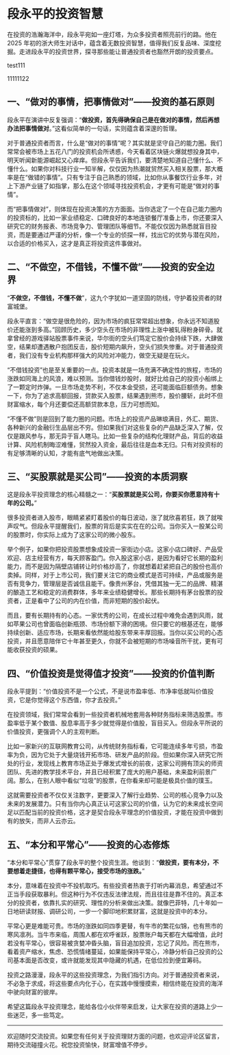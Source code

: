 # 段永平的投资智慧



在投资的浩瀚海洋中，段永平宛如一座灯塔，为众多投资者照亮前行的路。他在 2025 年初的浙大师生对话中，蕴含着无数投资智慧，值得我们反复品味、深度挖掘。走进段永平的投资世界，探寻那些能让普通投资者也豁然开朗的投资要点。

test111

11111122

## 一、“做对的事情，把事情做对”——投资的基石原则

段永平在演讲中反复强调：“**做投资，首先得确保自己是在做对的事情，然后再想办法把事情做对**。”这看似简单的一句话，实则蕴含着深邃的哲理。

对于普通投资者而言，什么是“做对的事情”呢？其实就是坚守自己的能力圈。我们常常会被市场上五花八门的投资机会所诱惑，今天看着区块链火爆就想投身其中，明天听闻新能源崛起又心痒痒。但段永平告诉我们，要清楚地知道自己懂什么、不懂什么。如果你对科技行业一知半解，仅仅因为热潮就贸然买入相关股票，那大概率是在“做错的事情”。只有专注于自己熟悉的领域，比如你从事餐饮行业多年，对上下游产业链了如指掌，那么在这个领域寻找投资机会，才更有可能是“做对的事情”。

而“把事情做对”，则体现在投资决策的方方面面。当你选定了一个在自己能力圈内的投资标的，比如一家业绩稳定、口碑良好的本地连锁餐厅准备上市，你还要深入研究它的财务报表、市场竞争力、管理团队等细节。不能仅仅因为熟悉就盲目投资，而是要通过严谨的分析，像一个专业的侦探一样，找出它的优势与潜在风险，以合适的价格买入，这才是真正将投资这件事做对。

## 二、“不做空，不借钱，不懂不做”——投资的安全边界

“**不做空，不借钱，不懂不做**”，这九个字犹如一道坚固的防线，守护着投资者的财富城堡。

段永平直言：“做空是很危险的，因为市场的疯狂常常超出想象，你永远不知道股价还能涨到多高。”回顾历史，多少空头在市场的非理性上涨中被轧得粉身碎骨。就拿曾经的游戏驿站股票事件来说，华尔街的空头们笃定它股价会持续下跌，大肆做空，结果却遭遇散户抱团反击，股价短期内飙升，空头们损失惨重。对于普通投资者，我们没有专业机构那样强大的风险对冲能力，做空无疑是在玩火。

“不借钱投资”也是至关重要的一点。投资本就是一场充满不确定性的旅程，市场的涨跌如同海上的风浪，难以预测。当你借钱炒股时，就好比给自己的投资小船绑上了一颗定时炸弹。一旦市场走势不利，不仅本金受损，还可能面临巨额债务。想象一下，你为了追求高额回报，贷款买入股票，结果遇到熊市，股价腰斩，此时不但财富缩水，每个月还要偿还高额贷款本息，压力可想而知。

“不懂不做”则是回到了能力圈的问题。市场上的投资产品琳琅满目，外汇、期货、各种新兴的金融衍生品层出不穷。但如果我们对这些复杂的产品缺乏深入了解，仅仅是跟风参与，那无异于盲人瞎马。比如一些复杂的结构化理财产品，背后的收益计算、风险机制晦涩难懂，贸然投入资金，最后往往是血本无归。只有对投资标的有足够清晰的认知，才能有底气地做出决策。

## 三、“买股票就是买公司”——投资的本质洞察

这是段永平投资理念的核心精髓之一：“**买股票就是买公司，你要买你愿意持有十年的公司。**”

很多投资者进入股市，眼睛紧紧盯着股价的每日波动，涨了就欣喜若狂，跌了就唉声叹气。但段永平提醒我们，股票的背后是实实在在的公司。当你买入一股某公司的股票时，你实际上成为了这家公司的微小股东。

举个例子，如果你把投资股票想象成投资一家街边小店。这家小店口碑好、产品受欢迎、店主经营有方，每天顾客盈门。你入股这家小店，是因为看好它长期的盈利能力，而不是因为隔壁店铺转让时价格炒高了，你就想着赶紧把自己的股份也高价卖掉。同样，对于上市公司，我们要关注它的商业模式是否可持续，产品或服务是否有竞争力，管理层是否诚信且能干。像贵州茅台，凭借其独一无二的品牌、精湛的酿造工艺和稳定的消费群体，多年来业绩稳健增长。那些长期持有茅台股票的投资者，正是看中了公司的内在价值，而非短期的股价起伏。

而且，要有长期持有的心态。一家优秀的公司，在成长过程中难免会遇到风雨，就如苹果公司也曾面临创新瓶颈、市场份额下滑的困境。但只要它的根基还在，能够持续创新、适应市场，长期来看依然能给股东带来丰厚回报。当你以买公司的心态投资，并且愿意陪伴它十年甚至更久，你就不会被短期的市场噪音所干扰，更有可能收获投资的硕果。

## 四、“价值投资是觉得值才投资”——投资的价值判断

段永平提到：“价值投资不是一个公式，不是说市盈率低、市净率低就叫价值投资，它是你觉得这个东西值，你才去投资。”

在投资领域，我们常常会看到一些投资者机械地套用各种财务指标来筛选股票。市盈率低于某个数值、股息率高于多少就觉得是价值股，盲目买入。但段永平所说的价值投资，更强调个人的主观判断。

比如一家新兴的互联网教育公司，从传统财务指标看，它可能连续多年亏损，市盈率为负，因为它处于大量烧钱开拓市场、研发产品的阶段。但如果你深入研究它所处的行业，发现线上教育市场正处于爆发式增长的前夜，这家公司拥有顶尖的师资团队、先进的教学技术平台，并且已经积累了庞大的用户基础，未来盈利前景广阔。那么，在别人眼中看似“垃圾”的股票，在你看来却可能是极具价值的璞玉。

这就需要投资者不仅仅关注数字，更要深入了解行业趋势、公司的核心竞争力以及未来的发展潜力。只有当你内心真正认可这家公司的价值，认为它的未来成长空间足以匹配当前的投资价格，这才是契合段永平理念的价值投资，才能在投资中做到有的放矢，而非人云亦云。

## 五、“本分和平常心”——投资的心态修炼

“本分和平常心”贯穿了段永平的整个投资生涯。他谈到：“**做投资，要有本分，不要想着走捷径，也得有颗平常心，接受市场的涨跌。**”

本分，意味着在投资中不投机取巧。有些投资者热衷于打听内幕消息，希望通过不正当手段获取暴利。但这种行为不仅违反法律法规，而且往往是靠不住的。真正本分的投资者，依靠扎实的研究、理性的分析来做出决策。就像巴菲特，几十年如一日地研读财报、调研公司，一步一个脚印地积累财富，这就是投资中的本分。

平常心更是难能可贵。市场的涨跌如同四季更替，有牛市的繁花似锦，也有熊市的寒风凛冽。当牛市来临，周围人都在欢呼雀跃，股票账户每天都在大幅增值，此时若没有平常心，很容易被贪婪冲昏头脑，盲目追加投资，忘记了风险。而在熊市，看着资产缩水，焦虑、恐慌情绪蔓延，如果能保持平常心，冷静分析自己投资的公司基本面是否改变，或许就能发现其中隐藏的机遇，在低位捡到便宜筹码。

投资之路漫漫，段永平的这些投资理念，为我们指引方向。对于普通投资者来说，不必急于求成，将这些要点内化于心，在实践中慢慢摸索，相信终能在投资的海洋中驶向财富的彼岸。

希望这篇段永平投资理念，能给各位小伙伴带来启发，让大家在投资的道路上少一些迷茫，多一些笃定。

-------------

欢迎随时交流投资。如果您有任何关于投资理财方面的问题，也欢迎评论区留言，期待交流碰撞火花。祝您投资愉快，财富增值不停步。